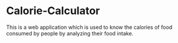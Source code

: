 # Calorie-Calculator
This is a web application which is used to know the calories of food consumed by people by analyzing their food intake.
